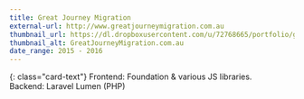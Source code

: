 ```yaml
---
title: Great Journey Migration
external-url: http://www.greatjourneymigration.com.au
thumbnail_url: https://dl.dropboxusercontent.com/u/72768665/portfolio/gjm_thumbnail.jpg
thumbnail_alt: GreatJourneyMigration.com.au
date_range: 2015 - 2016
---
```


{: class="card-text"}
Frontend: Foundation & various JS libraries.<br/>Backend: Laravel Lumen (PHP)